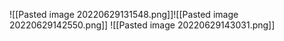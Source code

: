 ![[Pasted image 20220629131548.png]]![[Pasted image 20220629142550.png]]
![[Pasted image 20220629143031.png]]